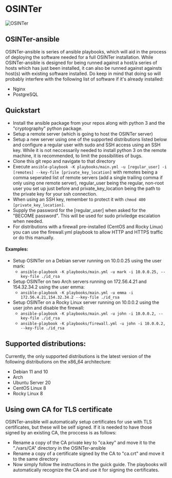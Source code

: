 # OSINTer

![OSINTer](https://github.com/Combitech-DK/OSINTer/blob/master/logo.png)

## OSINTer-ansible
OSINTer-ansible is series of ansible playbooks, which will aid in the process of
deploying the software needed for a full OSINTer installation. While
OSINTer-ansible is designed for being runned against a host/a series of hosts
which has just been installed, it can also be runned against againsts host(s)
with existing software installed. Do keep in mind that doing so will probably
interfere with the following list of software if it's already installed:
- Nginx
- PostgreSQL

## Quickstart
- Install the ansible package from your repos along with python 3 and the
  "cryptography" python package.
- Setup a remote server (which is going to host the OSINTer server)
- Setup a new server using one of the supported distributions listed below and
  configure a regular user with sudo and SSH access using an SSH key.
  While it is not neccessarily needed to install python 3 on the remote machine,
  it is recommended, to limit the possibilities of bugs.
- Clone this git repo and navigate to that directory
- Execute ``` ansible-playbook -K playbooks/main.yml -u [regular_user] -i
  [remotes] --key-file [private_key_location] ``` with remotes being a comma
  seperated list of remote servers (add a single trailing comma if only using
  one remote server), regular_user being the regular, non-root user you set up
  just before and private_key_location being the path to the private key for
  your ssh connection.
- When using an SSH key, remember to protect it with ```chmod 400
  [private_key_location]```.
- Supply the password for the [regular_user] when asked for the "BECOME
  password". This will be used for sudo priviledge escalation when needed.
- For distributions with a firewall pre-installed (CentOS and Rocky Linux) you
  can use the firewall.yml playbook to allow HTTP and HTTPS traffic or do this
  manually.

#### Examples:
- Setup OSINTer on a Debian server running on 10.0.0.25 using the user mark:
  - ``` ansible-playbook -K playbooks/main.yml -u mark -i 10.0.0.25, --key-file ./id_rsa ```
- Setup OSINTer on two Arch servers running on 172.56.4.21 and 154.32.34.2 using
  the user emma:
  - ``` ansible-playbook -K playbooks/main.yml -u emma -i 172.56.4.21,154.32.34.2 --key-file ./id_rsa ```
- Setup OSINTer on a Rocky Linux server running on 10.0.0.2 using the user john
  and disable the firewall:
  - ``` ansible-playbook -K playbooks/main.yml -u john -i 10.0.0.2, --key-file ./id_rsa ```
  - ``` ansible-playbook -K playbooks/firewall.yml -u john -i 10.0.0.2, --key-file ./id_rsa ```

## Supported distributions:
Currently, the only supported distributions is the latest version of the
following distributions on the x86_64 architecture:
- Debian 11 and 10
- Arch
- Ubuntu Server 20
- CentOS Linux 8
- Rocky Linux 8

## Using own CA for TLS certificate
OSINTer-ansible will automatically setup certificates for use with TLS
certificates, but these will be self signed. If it is needed to have those
signed by an existing CA, the proccess is as follows:
- Rename a copy of the CA private key to "ca.key" and move it to the "./vars/CA"
  directory in the OSINTer-ansible
- Rename a copy of a certificate signed by the CA to "ca.crt" and move it to the
  same directory
- Now simply follow the instructions in the guick guide. The playbooks will
  automatically recognize the CA and use it for signing the certificates.
